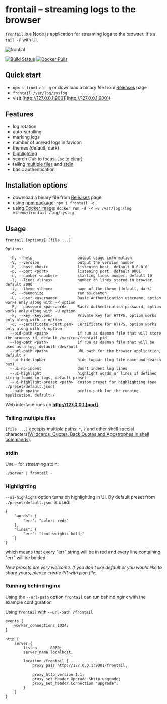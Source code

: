 # frontail – streaming logs to the browser

`frontail` is a Node.js application for streaming logs to the browser. It's a `tail -F` with UI.

![frontial](https://user-images.githubusercontent.com/455261/29570317-660c8122-8756-11e7-9d2f-8fea19e05211.gif)

[![Build Status](https://img.shields.io/travis/mthenw/frontail.svg?style=flat)](https://travis-ci.org/mthenw/frontail)
[![Docker Pulls](https://img.shields.io/docker/pulls/mthenw/frontail.svg)](https://hub.docker.com/r/mthenw/frontail/)

## Quick start

* `npm i frontail -g` or download a binary file from [Releases](https://github.com/mthenw/frontail/releases) page
* `frontail /var/log/syslog`
* visit [http://127.0.0.1:9001](http://127.0.0.1:9001)

## Features

* log rotation
* auto-scrolling
* marking logs
* number of unread logs in favicon
* themes (default, dark)
* [highlighting](#highlighting)
* search (`Tab` to focus, `Esc` to clear)
* tailing [multiple files](#tailing-multiple-files) and [stdin](#stdin)
* basic authentication

## Installation options

* download a binary file from [Releases](https://github.com/mthenw/frontail/releases) page
* using [npm package](https://www.npmjs.com/package/frontail): `npm i frontail -g`
* using [Docker image](https://registry.hub.docker.com/u/mthenw/frontail/): `docker run -d -P -v /var/log:/log mthenw/frontail /log/syslog`

## Usage

    frontail [options] [file ...]

    Options:

      -h, --help                    output usage information
      -V, --version                 output the version number
      -h, --host <host>             listening host, default 0.0.0.0
      -p, --port <port>             listening port, default 9001
      -n, --number <number>         starting lines number, default 10
      -l, --lines <lines>           number on lines stored in browser, default 2000
      -t, --theme <theme>           name of the theme (default, dark)
      -d, --daemonize               run as daemon
      -U, --user <username>         Basic Authentication username, option works only along with -P option
      -P, --password <password>     Basic Authentication password, option works only along with -U option
      -k, --key <key.pem>           Private Key for HTTPS, option works only along with -c option
      -c, --certificate <cert.pem>  Certificate for HTTPS, option works only along with -k option
      --pid-path <path>             if run as daemon file that will store the process id, default /var/run/frontail.pid
      --log-path <path>             if run as daemon file that will be used as a log, default /dev/null
      --url-path <path>             URL path for the browser application, default /
      --ui-hide-topbar              hide topbar (log file name and search box)
      --ui-no-indent                don't indent log lines
      --ui-highlight                highlight words or lines if defined string found in logs, default preset
      --ui-highlight-preset <path>  custom preset for highlighting (see ./preset/default.json)
      --path <path>                 prefix path for the running application, default /

Web interface runs on **http://127.0.0.1:[port]**.

### Tailing multiple files

`[file ...]` accepts multiple paths, `*`, `?` and other shell special characters([Wildcards, Quotes, Back Quotes and Apostrophes in shell commands](http://www.codecoffee.com/tipsforlinux/articles/26-1.html)).

### stdin

Use `-` for streaming stdin:

    ./server | frontail -

### Highlighting

`--ui-highlight` option turns on highlighting in UI. By default preset from `./preset/default.json` is used:

```
{
    "words": {
        "err": "color: red;"
    },
    "lines": {
        "err": "font-weight: bold;"
    }
}
```

which means that every "err" string will be in red and every line containing "err" will be bolded.

_New presets are very welcome. If you don't like default or you would like to share yours, please create PR with json file._

### Running behind nginx

Using the `--url-path` option `frontail` can run behind nginx with the example configuration

Using `frontail` with `--url-path /frontail`

```
events {
    worker_connections 1024;
}

http {
    server {
        listen      8080;
        server_name localhost;

        location /frontail {
            proxy_pass http://127.0.0.1:9001/frontail;

            proxy_http_version 1.1;
            proxy_set_header Upgrade $http_upgrade;
            proxy_set_header Connection "upgrade";
        }
    }
}
```
